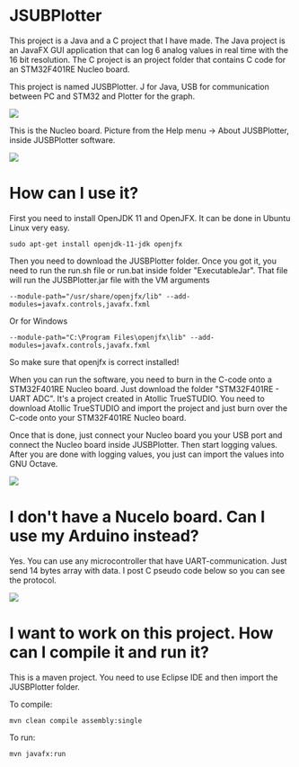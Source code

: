 # JSUBPlotter

This project is a Java and a C project that I have made. The Java project is an JavaFX GUI application that can log 6 analog values in real time with the 16 bit resolution. The C project is an project folder that contains C code for an STM32F401RE Nucleo board.

This project is named JUSBPlotter. J for Java, USB for communication between PC and STM32 and Plotter for the graph.

![](https://raw.githubusercontent.com/DanielMartensson/Java-Applications/JUSBPlotter/master/Image.png)

This is the Nucleo board. Picture from the Help menu -> About JUSBPlotter, inside JUSBPlotter software.

![](https://raw.githubusercontent.com/DanielMartensson/Java-Applications/JUSBPlotter/master/JUSBPlotter/src/main/resources/org/openjfx/pictures/stm32.jpg)


# How can I use it? 
First you need to install OpenJDK 11 and OpenJFX. It can be done in Ubuntu Linux very easy.

```
sudo apt-get install openjdk-11-jdk openjfx
```

Then you need to download the JUSBPlotter folder. Once you got it, you need to run the run.sh file or run.bat inside folder "ExecutableJar". That file will run the JUSBPlotter.jar file with the VM arguments 

```
--module-path="/usr/share/openjfx/lib" --add-modules=javafx.controls,javafx.fxml
```
Or for Windows

```
--module-path="C:\Program Files\openjfx\lib" --add-modules=javafx.controls,javafx.fxml
```
So make sure that openjfx is correct installed!

When you can run the software, you need to burn in the C-code onto a STM32F401RE Nucleo board. Just download the folder "STM32F401RE - UART ADC". It's a project created in Atollic TrueSTUDIO. You need to download Atollic TrueSTUDIO and import the project and just burn over the C-code onto your STM32F401RE Nucleo board. 

Once that is done, just connect your Nucleo board you your USB port and connect the Nucleo board inside JUSBPlotter. Then start logging values. After you are done with logging values, you just can import the values into GNU Octave.

![](https://raw.githubusercontent.com/DanielMartensson/Java-Applications/JUSBPlotter/master/load.png)

# I don't have a Nucelo board. Can I use my Arduino instead?
Yes. You can use any microcontroller that have UART-communication. Just send 14 bytes array with data. I post C pseudo code below so you can see the protocol.

![](https://raw.githubusercontent.com/DanielMartensson/Java-Applications/JUSBPlotter/master/JUSBPlotter/src/main/resources/org/openjfx/pictures/protocol.jpeg)

# I want to work on this project. How can I compile it and run it?
This is a maven project. You need to use Eclipse IDE and then import the JUSBPlotter folder.

To compile:

```
mvn clean compile assembly:single
```

To run:
```
mvn javafx:run
```
